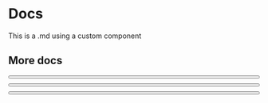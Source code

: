 <script setup>
import HelloWorld from '../src/components/HelloWorld.vue'
import Button from '../src/components/ui/Button/index.vue'
</script>

# Docs

This is a .md using a custom component

<HelloWorld />

## More docs

<div class="button-group">
<Button mode="grey" text="grey" />
<Button mode="light" text="light" />
<Button mode="black" text="black" />
</div>

<style lang="scss">
.button-group
  {display: grid;
  gap: 10px; }
</style>
